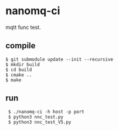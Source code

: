 # nanomq-ci
mqtt func test.

## compile

```
$ git submodule update --init --recursive
$ mkdir build
$ cd build
$ cmake ..
$ make
```

## run
```
 $ ./nanomq-ci -h host -p port
 $ python3 nnc_test.py
 $ python3 nnc_test_V5.py
```

